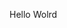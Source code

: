 Hello Wolrd
























































































































































































































































































































































































































































































































































































































































































































































































































































































